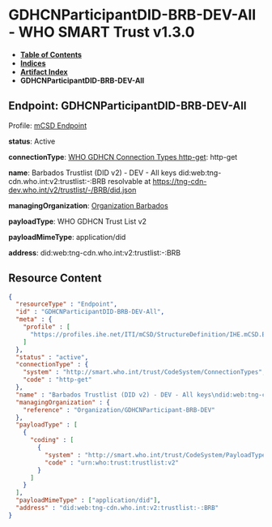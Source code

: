 # GDHCNParticipantDID-BRB-DEV-All - WHO SMART Trust v1.3.0

* [**Table of Contents**](toc.md)
* [**Indices**](indices.md)
* [**Artifact Index**](artifacts.md)
* **GDHCNParticipantDID-BRB-DEV-All**

## Endpoint: GDHCNParticipantDID-BRB-DEV-All

Profile: [mCSD Endpoint](https://profiles.ihe.net/ITI/mCSD/4.0.0/StructureDefinition-IHE.mCSD.Endpoint.html)

**status**: Active

**connectionType**: [WHO GDHCN Connection Types http-get](CodeSystem-ConnectionTypes.md#ConnectionTypes-http-get): http-get

**name**: Barbados Trustlist (DID v2) - DEV - All keys did:web:tng-cdn.who.int:v2:trustlist:-:BRB resolvable at https://tng-cdn-dev.who.int/v2/trustlist/-/BRB/did.json

**managingOrganization**: [Organization Barbados](Organization-GDHCNParticipant-BRB-DEV.md)

**payloadType**: WHO GDHCN Trust List v2

**payloadMimeType**: application/did

**address**: did:web:tng-cdn.who.int:v2:trustlist:-:BRB



## Resource Content

```json
{
  "resourceType" : "Endpoint",
  "id" : "GDHCNParticipantDID-BRB-DEV-All",
  "meta" : {
    "profile" : [
      "https://profiles.ihe.net/ITI/mCSD/StructureDefinition/IHE.mCSD.Endpoint"
    ]
  },
  "status" : "active",
  "connectionType" : {
    "system" : "http://smart.who.int/trust/CodeSystem/ConnectionTypes",
    "code" : "http-get"
  },
  "name" : "Barbados Trustlist (DID v2) - DEV - All keys\ndid:web:tng-cdn.who.int:v2:trustlist:-:BRB\nresolvable at https://tng-cdn-dev.who.int/v2/trustlist/-/BRB/did.json",
  "managingOrganization" : {
    "reference" : "Organization/GDHCNParticipant-BRB-DEV"
  },
  "payloadType" : [
    {
      "coding" : [
        {
          "system" : "http://smart.who.int/trust/CodeSystem/PayloadTypes",
          "code" : "urn:who:trust:trustlist:v2"
        }
      ]
    }
  ],
  "payloadMimeType" : ["application/did"],
  "address" : "did:web:tng-cdn.who.int:v2:trustlist:-:BRB"
}

```
